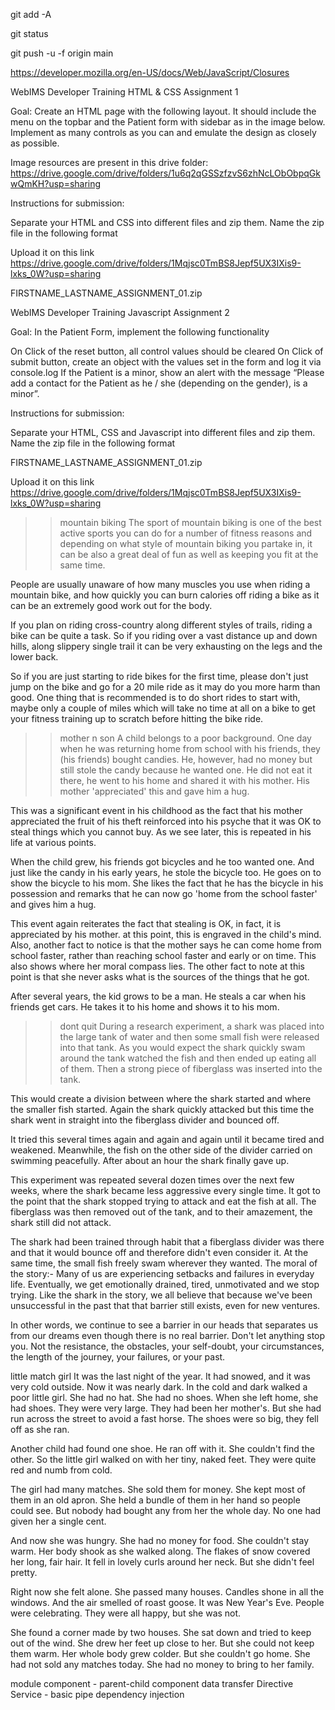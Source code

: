 git add -A

git status

git push -u -f origin main

https://developer.mozilla.org/en-US/docs/Web/JavaScript/Closures

WebIMS Developer Training HTML & CSS Assignment 1

Goal: Create an HTML page with the following layout. It should include the menu on the topbar and the Patient form with sidebar as in the image below. Implement as many controls as you can and emulate the design as closely as possible.

Image resources are present in this drive folder: https://drive.google.com/drive/folders/1u6q2qGSSzfzvS6zhNcLObObpqGkwQmKH?usp=sharing

Instructions for submission:

Separate your HTML and CSS into different files and zip them. Name the zip file in the following format

Upload it on this link https://drive.google.com/drive/folders/1Mqjsc0TmBS8Jepf5UX3IXis9-lxks_0W?usp=sharing

FIRSTNAME_LASTNAME_ASSIGNMENT_01.zip

WebIMS Developer Training Javascript Assignment 2

Goal: In the Patient Form, implement the following functionality

On Click of the reset button, all control values should be cleared On Click of submit button, create an object with the values set in the form and log it via console.log If the Patient is a minor, show an alert with the message “Please add a contact for the Patient as he / she (depending on the gender), is a minor”.

Instructions for submission:

Separate your HTML, CSS and Javascript into different files and zip them. Name the zip file in the following format

FIRSTNAME_LASTNAME_ASSIGNMENT_01.zip

Upload it on this link https://drive.google.com/drive/folders/1Mqjsc0TmBS8Jepf5UX3IXis9-lxks_0W?usp=sharing

>>mountain biking
The sport of mountain biking is one of the best active sports you can do for a number of fitness reasons and depending on what
style of mountain biking you partake in, it can be also a great deal of fun as well as keeping you fit at the same time.

People are usually unaware of how many muscles you use when riding a mountain bike, and how quickly you can burn calories
off riding a bike as it can be an extremely good work out for the body.

If you plan on riding cross-country along different styles of trails, riding a bike can be quite a task. So if you riding over a vast
distance up and down hills, along slippery single trail it can be very exhausting on the legs and the lower back.

So if you are just starting to ride bikes for the first time, please don't just jump on the bike and go for a 20 mile ride as it may do
you more harm than good. One thing that is recommended is to do short rides to start with, maybe only a couple of miles which
will take no time at all on a bike to get your fitness training up to scratch before hitting the bike ride.

>>mother n son
A child belongs to a poor background. One day when he was returning home from school with his friends, they (his friends)
bought candies. He, however, had no money but still stole the candy because he wanted one. He did not eat it there, he went to
his home and shared it with his mother. His mother 'appreciated' this and gave him a hug.

This was a significant event in his childhood as the fact that his mother appreciated the fruit of his theft reinforced into his psyche
that it was OK to steal things which you cannot buy. As we see later, this is repeated in his life at various points.

When the child grew, his friends got bicycles and he too wanted one. And just like the candy in his early years, he stole the bicycle
too. He goes on to show the bicycle to his mom. She likes the fact that he has the bicycle in his possession and remarks that he
can now go 'home from the school faster' and gives him a hug.

This event again reiterates the fact that stealing is OK, in fact, it is appreciated by his mother. at this point, this is engraved in the
child's mind. Also, another fact to notice is that the mother says he can come home from school faster, rather than reaching
school faster and early or on time. This also shows where her moral compass lies. The other fact to note at this point is that she
never asks what is the sources of the things that he got.

After several years, the kid grows to be a man. He steals a car when his friends get cars. He takes it to his home and shows it to his
mom.

>>dont quit
During a research experiment, a shark was placed into the large tank of water and then some small fish were released into that
tank. As you would expect the shark quickly swam around the tank watched the fish and then ended up eating all of them. Then a
strong piece of fiberglass was inserted into the tank.

This would create a division between where the shark started and where the smaller fish started. Again the shark quickly
attacked but this time the shark went in straight into the fiberglass divider and bounced off.

It tried this several times again and again and again until it became tired and weakened. Meanwhile, the fish on the other side of
the divider carried on swimming peacefully. After about an hour the shark finally gave up.

This experiment was repeated several dozen times over the next few weeks, where the shark became less aggressive every single
time. It got to the point that the shark stopped trying to attack and eat the fish at all. The fiberglass was then removed out of the
tank, and to their amazement, the shark still did not attack.

The shark had been trained through habit that a fiberglass divider was there and that it would bounce off and therefore didn't
even consider it. At the same time, the small fish freely swam wherever they wanted.
The moral of the story:-
Many of us are experiencing setbacks and failures in everyday life. Eventually, we get emotionally drained, tired, unmotivated
and we stop trying. Like the shark in the story, we all believe that because we've been unsuccessful in the past that that barrier
still exists, even for new ventures.

In other words, we continue to see a barrier in our heads that separates us from our dreams even though there is no real barrier.
Don't let anything stop you. Not the resistance, the obstacles, your self-doubt, your circumstances, the length of the journey, your
failures, or your past.

little match girl
It was the last night of the year. It had snowed, and it was very cold outside. Now it was nearly dark. In the cold and dark walked a
poor little girl. She had no hat. She had no shoes. When she left home, she had shoes. They were very large. They had been her
mother's. But she had run across the street to avoid a fast horse. The shoes were so big, they fell off as she ran.

Another child had found one shoe. He ran off with it. She couldn't find the other. So the little girl walked on with her tiny, naked
feet. They were quite red and numb from cold.

The girl had many matches. She sold them for money. She kept most of them in an old apron. She held a bundle of them in her
hand so people could see. But nobody had bought any from her the whole day. No one had given her a single cent.

And now she was hungry. She had no money for food. She couldn't stay warm. Her body shook as she walked along. The flakes of
snow covered her long, fair hair. It fell in lovely curls around her neck. But she didn't feel pretty.

Right now she felt alone. She passed many houses. Candles shone in all the windows. And the air smelled of roast goose. It was
New Year's Eve. People were celebrating. They were all happy, but she was not.

She found a corner made by two houses. She sat down and tried to keep out of the wind. She drew her feet up close to her. But
she could not keep them warm. Her whole body grew colder. But she couldn't go home. She had not sold any matches today. She
had no money to bring to her family.

module
component - parent-child component data transfer
Directive
Service - basic
pipe
dependency injection
